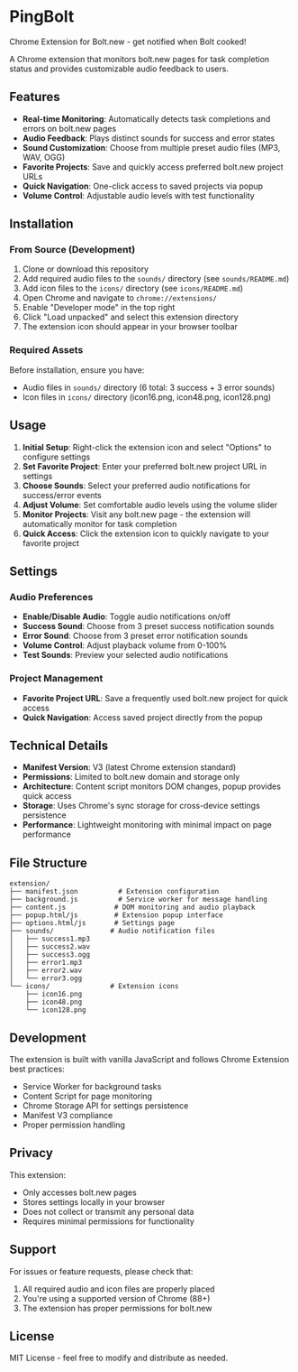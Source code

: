 # PingBolt

Chrome Extension for Bolt.new - get notified when Bolt cooked!

A Chrome extension that monitors bolt.new pages for task completion status and provides customizable audio feedback to users.

## Features

- **Real-time Monitoring**: Automatically detects task completions and errors on bolt.new pages
- **Audio Feedback**: Plays distinct sounds for success and error states
- **Sound Customization**: Choose from multiple preset audio files (MP3, WAV, OGG)
- **Favorite Projects**: Save and quickly access preferred bolt.new project URLs
- **Quick Navigation**: One-click access to saved projects via popup
- **Volume Control**: Adjustable audio levels with test functionality

## Installation

### From Source (Development)
1. Clone or download this repository
2. Add required audio files to the `sounds/` directory (see `sounds/README.md`)
3. Add icon files to the `icons/` directory (see `icons/README.md`)
4. Open Chrome and navigate to `chrome://extensions/`
5. Enable "Developer mode" in the top right
6. Click "Load unpacked" and select this extension directory
7. The extension icon should appear in your browser toolbar

### Required Assets
Before installation, ensure you have:
- Audio files in `sounds/` directory (6 total: 3 success + 3 error sounds)
- Icon files in `icons/` directory (icon16.png, icon48.png, icon128.png)

## Usage

1. **Initial Setup**: Right-click the extension icon and select "Options" to configure settings
2. **Set Favorite Project**: Enter your preferred bolt.new project URL in settings
3. **Choose Sounds**: Select your preferred audio notifications for success/error events
4. **Adjust Volume**: Set comfortable audio levels using the volume slider
5. **Monitor Projects**: Visit any bolt.new page - the extension will automatically monitor for task completion
6. **Quick Access**: Click the extension icon to quickly navigate to your favorite project

## Settings

### Audio Preferences
- **Enable/Disable Audio**: Toggle audio notifications on/off
- **Success Sound**: Choose from 3 preset success notification sounds
- **Error Sound**: Choose from 3 preset error notification sounds  
- **Volume Control**: Adjust playback volume from 0-100%
- **Test Sounds**: Preview your selected audio notifications

### Project Management
- **Favorite Project URL**: Save a frequently used bolt.new project for quick access
- **Quick Navigation**: Access saved project directly from the popup

## Technical Details

- **Manifest Version**: V3 (latest Chrome extension standard)
- **Permissions**: Limited to bolt.new domain and storage only
- **Architecture**: Content script monitors DOM changes, popup provides quick access
- **Storage**: Uses Chrome's sync storage for cross-device settings persistence
- **Performance**: Lightweight monitoring with minimal impact on page performance

## File Structure

```
extension/
├── manifest.json          # Extension configuration
├── background.js          # Service worker for message handling
├── content.js            # DOM monitoring and audio playback
├── popup.html/js         # Extension popup interface
├── options.html/js       # Settings page
├── sounds/              # Audio notification files
│   ├── success1.mp3
│   ├── success2.wav
│   ├── success3.ogg
│   ├── error1.mp3
│   ├── error2.wav
│   └── error3.ogg
└── icons/               # Extension icons
    ├── icon16.png
    ├── icon48.png
    └── icon128.png
```

## Development

The extension is built with vanilla JavaScript and follows Chrome Extension best practices:

- Service Worker for background tasks
- Content Script for page monitoring
- Chrome Storage API for settings persistence
- Manifest V3 compliance
- Proper permission handling

## Privacy

This extension:
- Only accesses bolt.new pages
- Stores settings locally in your browser
- Does not collect or transmit any personal data
- Requires minimal permissions for functionality

## Support

For issues or feature requests, please check that:
1. All required audio and icon files are properly placed
2. You're using a supported version of Chrome (88+)
3. The extension has proper permissions for bolt.new

## License

MIT License - feel free to modify and distribute as needed.
